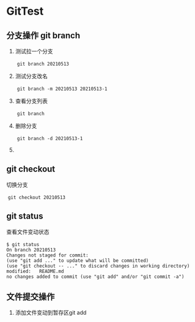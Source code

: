 # GitTest

## 分支操作 git branch

1. 测试拉一个分支

   ​     `git branch 20210513`  

2. 测试分支改名

   ​     `git branch -m 20210513 20210513-1`  

3. 查看分支列表

   ​     `git branch`    

4. 删除分支

   ​     `git branch -d 20210513-1`    

5. 



## git checkout

切换分支

​     `git checkout 20210513`    



## git status

查看文件变动状态

​     `$ git status                                                                                                                           On branch 20210513                                                                                                                     Changes not staged for commit:                                                                                                          (use "git add ..." to update what will be committed)                                                                            (use "git checkout -- ..." to discard changes in working directory)                                                                                                                                                                                                         modified:   README.md                                                                                                                                                                                                                                                no changes added to commit (use "git add" and/or "git commit -a")`    



## 文件提交操作

1. 添加文件变动到暂存区git add